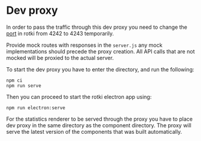 # Dev proxy

In order to pass the traffic through this dev proxy you need to change the [port](https://github.com/rotki/rotki/blob/adcadc54448f82fdca57d2b76c150723748e40b3/electron-app/src/App.vue#L136) in rotki from 4242 to 4243 temporarily.

Provide mock routes with responses in the `server.js` any mock implementations should precede the proxy creation.
All API calls that are not mocked will be proxied to the actual server.

To start the dev proxy you have to enter the directory, and run the following:

```shell
npm ci
npm run serve
```

Then you can proceed to start the rotki electron app using:

```shell
npm run electron:serve
```

For the statistics renderer to be served through the proxy you have to place dev proxy in the same directory as the component directory.
The proxy will serve the latest version of the components that was built automatically.
